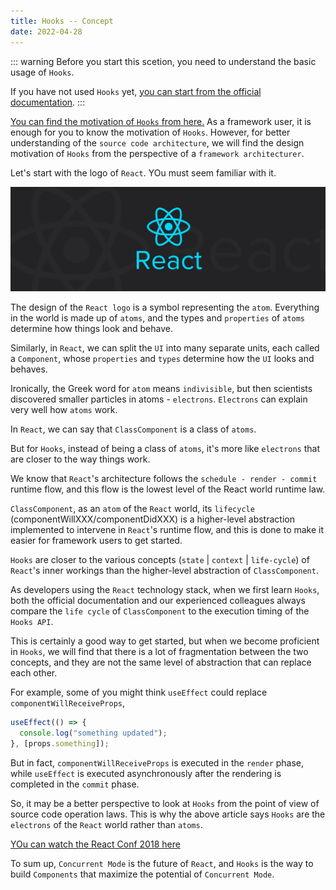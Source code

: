 ```yaml
---
title: Hooks -- Concept
date: 2022-04-28
---
```


::: warning
Before you start this scetion, you need to understand the basic usage of `Hooks`.

If you have not used `Hooks` yet, [you can start from the official documentation](https://reactjs.org/docs/hooks-intro.html).
:::

[You can find the motivation of `Hooks` from here.](https://reactjs.org/docs/hooks-intro.html#motivation) As a framework user, it is enough for you to know the motivation of `Hooks`. However, for better understanding of the `source code architecture`, we will find the design motivation of `Hooks` from the perspective of a `framework architecturer`.

Let's start with the logo of `React`. YOu must seem familiar with it.

![React logo](../images/hooksConcept.png)

The design of the `React logo` is a symbol representing the `atom`. Everything in the world is made up of `atoms`, and the types and `properties` of `atoms` determine how things look and behave.

Similarly, in `React`, we can split the `UI` into many separate units, each called a `Component`, whose `properties` and `types` determine how the `UI` looks and behaves.

Ironically, the Greek word for `atom` means `indivisible`, but then scientists discovered smaller particles in atoms - `electrons`. `Electrons` can explain very well how `atoms` work.

In `React`, we can say that `ClassComponent` is a class of `atoms`.

But for `Hooks`, instead of being a class of `atoms`, it's more like `electrons` that are closer to the way things work.

We know that `React`'s architecture follows the `schedule - render - commit` runtime flow, and this flow is the lowest level of the React world runtime law.

`ClassComponent`, as an `atom` of the `React` world, its `lifecycle` (componentWillXXX/componentDidXXX) is a higher-level abstraction implemented to intervene in `React`'s runtime flow, and this is done to make it easier for framework users to get started.

`Hooks` are closer to the various concepts (`state` | `context` | `life-cycle`) of `React`'s inner workings than the higher-level abstraction of `ClassComponent`.

As developers using the `React` technology stack, when we first learn `Hooks`, both the official documentation and our experienced colleagues always compare the `life cycle` of `ClassComponent` to the execution timing of the `Hooks API`.

This is certainly a good way to get started, but when we become proficient in `Hooks`, we will find that there is a lot of fragmentation between the two concepts, and they are not the same level of abstraction that can replace each other.

For example, some of you might think `useEffect` could replace `componentWillReceiveProps`,

```js
useEffect(() => {
  console.log("something updated");
}, [props.something]);
```

But in fact, `componentWillReceiveProps` is executed in the `render` phase, while `useEffect` is executed asynchronously after the rendering is completed in the `commit` phase.

So, it may be a better perspective to look at `Hooks` from the point of view of source code operation laws. This is why the above article says `Hooks` are the `electrons` of the `React` world rather than `atoms`.

[YOu can watch the React Conf 2018 here](https://www.youtube.com/watch?v=dpw9EHDh2bM&feature=youtu.be)

To sum up, `Concurrent Mode` is the future of `React`, and `Hooks` is the way to build `Components` that maximize the potential of `Concurrent Mode`.
